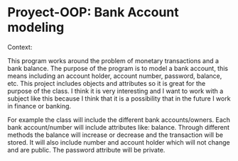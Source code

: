 # Proyect-OOP: Bank Account modeling

Context:

This program works around the problem of monetary transactions and a bank balance. The purpose of the program is to model a bank account, 
this means including an account holder, account number, password, balance, etc. This project includes objects and attributes so it is great 
for the purpose of the class. I think it is very interesting and I want to work with a subject like this because I think that it is a possibility 
that in the future I work in finance or banking.

For example the class will include the different bank accounts/owners. Each bank account/number will include attributes like: balance. Through different methods
the balance will increase or decrease and the transaction will be stored. It will also include number and account holder which will not change and are public. The password attribute will be private.
